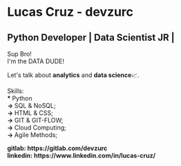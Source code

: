 # Lucas Cruz - devzurc
## Python Developer | Data Scientist JR |
<p>
  Sup Bro!<br>
  I'm the DATA DUDE!
</p>
<p>
  Let's talk about <b>analytics</b> and <b>data science</b>📈.
</p>
<p>
  Skills: <br>
  <b> * </b> Python <br>
  <b> -> </b> SQL  & NoSQL;<br>
  <b> -> </b> HTML & CSS;<br>
  <b> -> </b> GIT  & GIT-FLOW;<br>
  <b> -> </b> Cloud Computing;<br>
  <b> -> </b> Agile Methods;<br>
</p>
<b>gitlab: https://gitlab.com/devzurc</b><br>
<b>linkedin: https://www.linkedin.com/in/lucas-cruz/</b>

  
